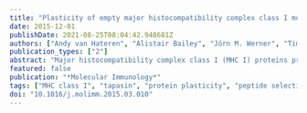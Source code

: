 ```yaml
---
title: "Plasticity of empty major histocompatibility complex class I molecules determines peptide-selector function."
date: 2015-12-01
publishDate: 2021-08-25T08:04:42.948681Z
authors: ["Andy van Hateren", "Alistair Bailey", "Jörn M. Werner", "Tim Elliott"]
publication_types: ["2"]
abstract: "Major histocompatibility complex class I (MHC I) proteins provide protection from intracellular pathogens and cancer via each of a cell's MHC I molecules binding and presenting a peptide to cytotoxic T lymphocytes. MHC I genes are highly polymorphic and can have significant diversity, with polymorphisms predominantly localised in the peptide-binding groove where they can change peptide-binding specificity. However, polymorphic residues may also determine other functional properties, such as how dependent MHC I alleles are on the peptide-loading complex for optimal acquisition of peptide cargo. We describe how differences in the peptide-binding properties of two MHC I alleles correlates with altered conformational flexibility in the peptide-empty state. We hypothesise that plasticity is an intrinsic property encoded by the protein sequence, and that co-ordinated movements of the membrane-proximal and membrane-distal domains collectively determines how dependent MHC I are on the peptide-loading complex for efficient assembly with high affinity peptides."
featured: false
publication: "*Molecular Immunology*"
tags: ["MHC class I", "tapasin", "protein plasticity", "peptide selection", "peptide editing"]
doi: "10.1016/j.molimm.2015.03.010"
---
```


